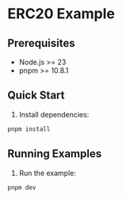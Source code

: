 # ERC20 Example

## Prerequisites

- Node.js >= 23
- pnpm >= 10.8.1

## Quick Start

1. Install dependencies:
```bash
pnpm install
```

## Running Examples

1. Run the example:
```bash
pnpm dev
```
